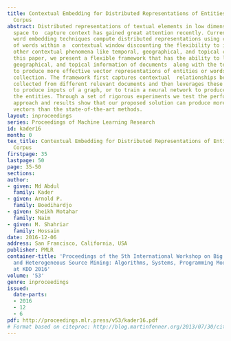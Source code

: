 ```yaml
---
title: Contextual Embedding for Distributed Representations of Entities in a Text
  Corpus
abstract: Distributed representations of textual elements in low dimensional vector
  space to  capture context has gained great attention recently. Current state-of-the-art
  word embedding techniques compute distributed representations using co-occurrences
  of words within a  contextual window discounting the flexibility to incorporate
  other contextual phenomena like temporal, geographical, and topical contexts. In
  this paper, we present a flexible framework that has the ability to leverage temporal,
  geographical, and topical information of documents  along with the textual content
  to produce more effective vector representations of entities or words within a document
  collection. The framework first captures contextual  relationships between entities
  collected from different relevant documents and then leverages these relationships
  to produce inputs of a graph, or to train a neural network to produce vectors for
  the entities. Through a set of rigorous experiments we test the performance of our
  approach and results show that our proposed solution can produce more meaningful
  vectors than the state-of-the-art methods.
layout: inproceedings
series: Proceedings of Machine Learning Research
id: kader16
month: 0
tex_title: Contextual Embedding for Distributed Representations of Entities in a Text
  Corpus
firstpage: 35
lastpage: 50
page: 35-50
sections: 
author:
- given: Md Abdul
  family: Kader
- given: Arnold P.
  family: Boedihardjo
- given: Sheikh Motahar
  family: Naim
- given: M. Shahriar
  family: Hossain
date: 2016-12-06
address: San Francisco, California, USA
publisher: PMLR
container-title: 'Proceedings of the 5th International Workshop on Big Data, Streams
  and Heterogeneous Source Mining: Algorithms, Systems, Programming Models and Applications
  at KDD 2016'
volume: '53'
genre: inproceedings
issued:
  date-parts:
  - 2016
  - 12
  - 6
pdf: http://proceedings.mlr.press/v53/kader16.pdf
# Format based on citeproc: http://blog.martinfenner.org/2013/07/30/citeproc-yaml-for-bibliographies/
---
```

